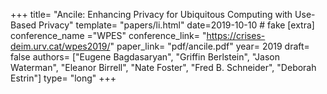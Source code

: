 +++
title= "Ancile: Enhancing Privacy for Ubiquitous Computing with Use-Based Privacy"
template= "papers/li.html"
date=2019-10-10 # fake
[extra]
conference_name ="WPES"
conference_link= "https://crises-deim.urv.cat/wpes2019/"
paper_link= "pdf/ancile.pdf"
year= 2019
draft= false
authors= ["Eugene Bagdasaryan", "Griffin Berlstein", "Jason Waterman", "Eleanor Birrell", "Nate Foster", "Fred B. Schneider", "Deborah Estrin"]
type= "long"
+++
